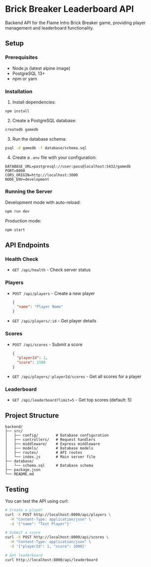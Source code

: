 # Brick Breaker Leaderboard API

Backend API for the Flame Intro Brick Breaker game, providing player management and leaderboard functionality.

## Setup

### Prerequisites
- Node.js (latest alpine image)
- PostgreSQL 13+
- npm or yarn

### Installation

1. Install dependencies:
```bash
npm install
```

2. Create a PostgreSQL database:
```bash
createdb gamedb
```

3. Run the database schema:
```bash
psql -d gamedb -f database/schema.sql
```

4. Create a `.env` file with your configuration:
```env
DATABASE_URL=postgresql://user:pass@localhost:5432/gamedb
PORT=8000
CORS_ORIGIN=http://localhost:3000
NODE_ENV=development
```

### Running the Server

Development mode with auto-reload:
```bash
npm run dev
```

Production mode:
```bash
npm start
```

## API Endpoints

### Health Check
- `GET /api/health` - Check server status

### Players
- `POST /api/players` - Create a new player
  ```json
  {
    "name": "Player Name"
  }
  ```
- `GET /api/players/:id` - Get player details

### Scores
- `POST /api/scores` - Submit a score
  ```json
  {
    "playerId": 1,
    "score": 1500
  }
  ```
- `GET /api/players/:playerId/scores` - Get all scores for a player

### Leaderboard
- `GET /api/leaderboard?limit=5` - Get top scores (default: 5)

## Project Structure

```
backend/
├── src/
│   ├── config/        # Database configuration
│   ├── controllers/   # Request handlers
│   ├── middleware/    # Express middleware
│   ├── models/        # Database models
│   ├── routes/        # API routes
│   └── index.js       # Main server file
├── database/
│   └── schema.sql     # Database schema
├── package.json
└── README.md
```

## Testing

You can test the API using curl:

```bash
# Create a player
curl -X POST http://localhost:8000/api/players \
  -H "Content-Type: application/json" \
  -d '{"name": "Test Player"}'

# Submit a score
curl -X POST http://localhost:8000/api/scores \
  -H "Content-Type: application/json" \
  -d '{"playerId": 1, "score": 1000}'

# Get leaderboard
curl http://localhost:8000/api/leaderboard
``` 
